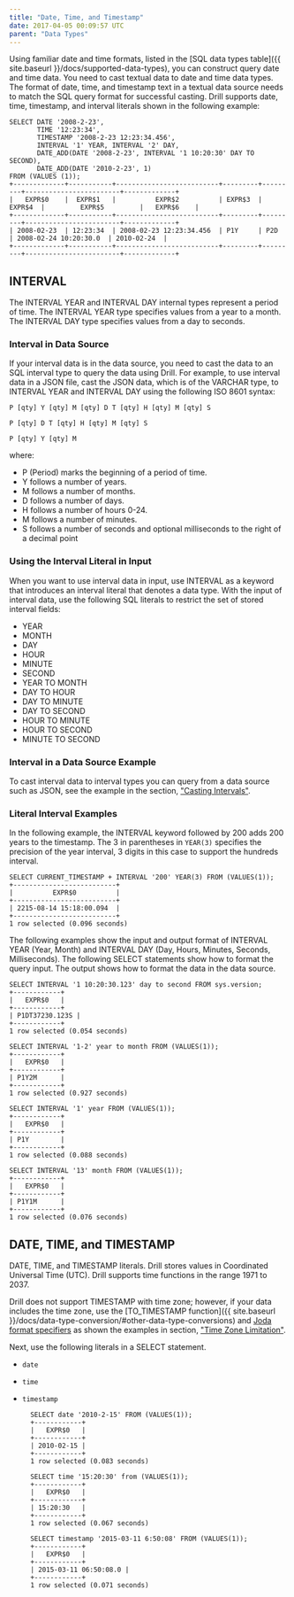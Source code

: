 ```yaml
---
title: "Date, Time, and Timestamp"
date: 2017-04-05 00:09:57 UTC
parent: "Data Types"
---
```

Using familiar date and time formats, listed in the [SQL data types table]({{ site.baseurl }}/docs/supported-data-types), you can construct query date and time data. You need to cast textual data to date and time data types. The format of date, time, and timestamp text in a textual data source needs to match the SQL query format for successful casting. Drill supports date, time, timestamp, and interval literals shown in the following example:

    SELECT DATE '2008-2-23', 
           TIME '12:23:34', 
           TIMESTAMP '2008-2-23 12:23:34.456', 
           INTERVAL '1' YEAR, INTERVAL '2' DAY, 
           DATE_ADD(DATE '2008-2-23', INTERVAL '1 10:20:30' DAY TO SECOND), 
           DATE_ADD(DATE '2010-2-23', 1)
    FROM (VALUES (1));
    +-------------+-----------+--------------------------+---------+---------+------------------------+-------------+
    |   EXPR$0    |  EXPR$1   |          EXPR$2          | EXPR$3  | EXPR$4  |         EXPR$5         |   EXPR$6    |
    +-------------+-----------+--------------------------+---------+---------+------------------------+-------------+
    | 2008-02-23  | 12:23:34  | 2008-02-23 12:23:34.456  | P1Y     | P2D     | 2008-02-24 10:20:30.0  | 2010-02-24  |
    +-------------+-----------+--------------------------+---------+---------+------------------------+-------------+

## INTERVAL

The INTERVAL YEAR and INTERVAL DAY internal types represent a period of time. The INTERVAL YEAR type specifies values from a year to a month. The INTERVAL DAY type specifies values from a day to seconds.

### Interval in Data Source

If your interval data is in the data source, you need to cast the data to an SQL interval type to query the data using Drill. For example, to use interval data in a JSON file, cast the JSON data, which is of the VARCHAR type, to INTERVAL YEAR and INTERVAL DAY using the following ISO 8601 syntax:

    P [qty] Y [qty] M [qty] D T [qty] H [qty] M [qty] S

    P [qty] D T [qty] H [qty] M [qty] S

    P [qty] Y [qty] M

where:

* P (Period) marks the beginning of a period of time.
* Y follows a number of years.
* M follows a number of months.
* D follows a number of days.
* H follows a number of hours 0-24.
* M follows a number of minutes.
* S follows a number of seconds and optional milliseconds to the right of a decimal point

### Using the Interval Literal in Input

When you want to use interval data in input, use INTERVAL as a keyword that introduces an interval literal that denotes a data type. With the input of interval data, use the following SQL literals to restrict the set of stored interval fields:

* YEAR
* MONTH
* DAY
* HOUR
* MINUTE
* SECOND
* YEAR TO MONTH
* DAY TO HOUR
* DAY TO MINUTE
* DAY TO SECOND
* HOUR TO MINUTE
* HOUR TO SECOND
* MINUTE TO SECOND

### Interval in a Data Source Example

To cast interval data to interval types you can query from a data source such as JSON, see the example in the section, ["Casting Intervals"]({{site.baseurl}}/docs/data-type-conversion/#casting-intervals).

### Literal Interval Examples

In the following example, the INTERVAL keyword followed by 200 adds 200 years to the timestamp. The 3 in parentheses in `YEAR(3)` specifies the precision of the year interval, 3 digits in this case to support the hundreds interval.

    SELECT CURRENT_TIMESTAMP + INTERVAL '200' YEAR(3) FROM (VALUES(1));
    +--------------------------+
    |          EXPR$0          |
    +--------------------------+
    | 2215-08-14 15:18:00.094  |
    +--------------------------+
    1 row selected (0.096 seconds)

The following examples show the input and output format of INTERVAL YEAR (Year, Month) and INTERVAL DAY (Day, Hours, Minutes, Seconds, Milliseconds). The following SELECT statements show how to format the query input. The output shows how to format the data in the data source.

    SELECT INTERVAL '1 10:20:30.123' day to second FROM sys.version;
    +------------+
    |   EXPR$0   |
    +------------+
    | P1DT37230.123S |
    +------------+
    1 row selected (0.054 seconds)

    SELECT INTERVAL '1-2' year to month FROM (VALUES(1));
    +------------+
    |   EXPR$0   |
    +------------+
    | P1Y2M      |
    +------------+
    1 row selected (0.927 seconds)

    SELECT INTERVAL '1' year FROM (VALUES(1));
    +------------+
    |   EXPR$0   |
    +------------+
    | P1Y        |
    +------------+
    1 row selected (0.088 seconds)

    SELECT INTERVAL '13' month FROM (VALUES(1));
    +------------+
    |   EXPR$0   |
    +------------+
    | P1Y1M      |
    +------------+
    1 row selected (0.076 seconds)


## DATE, TIME, and TIMESTAMP

DATE, TIME, and TIMESTAMP literals. Drill stores values in Coordinated Universal Time (UTC). Drill supports time functions in the range 1971 to 2037.

Drill does not support TIMESTAMP with time zone; however, if your data includes the time zone, use the [TO_TIMESTAMP function]({{ site.baseurl }}/docs/data-type-conversion/#other-data-type-conversions) and [Joda format specifiers]({{site.baseurl}}/docs/data-type-conversion/#format-specifiers-for-date/time-conversions) as shown the examples in section, ["Time Zone Limitation"]({{site.baseurl}}/docs/data-type-conversion/#time-zone-limitation).

Next, use the following literals in a SELECT statement. 

* `date`
* `time`
* `timestamp`

        SELECT date '2010-2-15' FROM (VALUES(1));
        +------------+
        |   EXPR$0   |
        +------------+
        | 2010-02-15 |
        +------------+
        1 row selected (0.083 seconds)

        SELECT time '15:20:30' from (VALUES(1));
        +------------+
        |   EXPR$0   |
        +------------+
        | 15:20:30   |
        +------------+
        1 row selected (0.067 seconds)

        SELECT timestamp '2015-03-11 6:50:08' FROM (VALUES(1));
        +------------+
        |   EXPR$0   |
        +------------+
        | 2015-03-11 06:50:08.0 |
        +------------+
        1 row selected (0.071 seconds)


